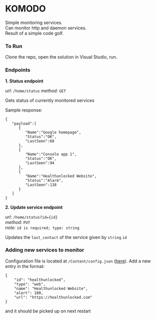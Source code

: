 # KOMODO

Simple monitoring services.  
Can monitor http and daemon services.  
Result of a simple code golf.

### To Run

Clone the repo, open the solution in Visual Studio, run.

### Endpoints


**1. Status endpoint** 

*url:* `/home/status`
*method:* `GET`  

Gets status of currently monitored services

Sample response: 

	{  
	   "payload":[  
	      {  
	         "Name":"Google homepage",
	         "Status":"OK",
	         "LastSeen":68
	      },
	      {  
	         "Name":"Console app 1",
	         "Status":"OK",
	         "LastSeen":94
	      },
	      {  
	         "Name":"Healthunlocked Website",
	         "Status":"Alarm",
	         "LastSeen":138
	      }
	   ]
	}

**2. Update service endpoint**

*url:* `/home/status?id={id}`    
*method:* `PUT`    
*note:* `id is required; type: string`  

Updates the `last_contact` of the service given by `string` `id`


### Adding new services to monitor

Configuration file is located at `/Content/config.json` ([here](MiniHubble/Content/config.json)). Add a new entry in the format: 

	{
	    "id": "healthunlocked",
	    "type": "web",
	    "name": "Healthunlocked Website",
	    "alert": 100,
	    "url": "https://healthunlocked.com"
	}

and it should be picked up on next restart